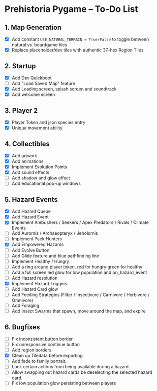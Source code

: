 # Prehistoria Pygame – To-Do List

## 1. Map Generation
- [x] Add constant `USE_NATURAL_TERRAIN = True/False` to toggle between natural vs. boardgame tiles  
- [x] Replace placeholder/dev tiles with authentic 37-hex Region Tiles  

## 2. Startup
- [x] Add Dev Quickboot
- [ ] Add "Load Saved Map" feature
- [x] Add Loading screen, splash screen and soundtrack
- [x] Add welcome screen

## 3. Player 2
- [x] Player Token and json species entry
- [x] Unique movement ability

## 4. Collectibles
- [x] Add artwork
- [x] Add animations
- [x] Implement Evolution Points
- [x] Add sound effects
- [ ] Add shadow and glow effect
- [ ] Add educational pop-up windows

## 5. Hazard Events
- [x] Add Hazard Queue
- [x] Add Hazard Event
- [x] Implement Ambushers / Seekers / Apex Predators / Rivals / Climate Events
- [ ] Add Aurornis / Archaeopteryx / Jeholornis
- [ ] Implement Pack Hunters
- [x] Add Empowered Hazards
- [ ] Add Evolve Button
- [ ] Add Glide feature and blue pathfinding line
- [ ] Implement Healthy / Hungry
- [ ] Add a ring around player token, red for hungry green for healthy
- [ ] Add a full screen led glow for low population and on_hazard_event
- [ ] Add Hazard resolution
- [x] Implement Hazard Triggers
- [ ] Add Hazard Card glow
- [ ] Add Feeding Strategies (Filter / Insectivore / Carnivore / Herbivore / Omnivore)
- [ ] Add Foraging
- [ ] Add Insect Swarms that spawn, move around the map, and expire

## 6. Bugfixes
- [ ] Fix inconsistent button border
- [ ] Fix unresponsive continue button
- [ ] Add region borders
- [x] Clean up Tiledata before exporting
- [ ] Add fade to family portrait.
- [ ] Lock certain actions from being available during a hazard
- [ ] Allow swapping out hazard cards be deselecting the selected hazard card.
- [ ] Fix low population glow persisting between players